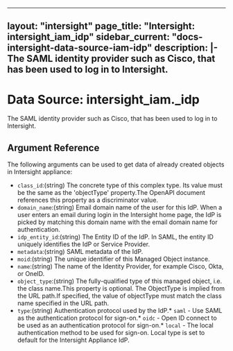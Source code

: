 
---
layout: "intersight"
page_title: "Intersight: intersight_iam_idp"
sidebar_current: "docs-intersight-data-source-iam-idp"
description: |-
The SAML identity provider such as Cisco, that has been used to log in to Intersight.
---

# Data Source: intersight_iam._idp
The SAML identity provider such as Cisco, that has been used to log in to Intersight.
## Argument Reference
The following arguments can be used to get data of already created objects in Intersight appliance:
* `class_id`:(string) The concrete type of this complex type. Its value must be the same as the 'objectType' property.The OpenAPI document references this property as a discriminator value. 
* `domain_name`:(string) Email domain name of the user for this IdP. When a user enters an email during login in the Intersight home page, the IdP is picked by matching this domain name with the email domain name for authentication. 
* `idp_entity_id`:(string) The Entity ID of the IdP. In SAML, the entity ID uniquely identifies the IdP or Service Provider. 
* `metadata`:(string) SAML metadata of the IdP. 
* `moid`:(string) The unique identifier of this Managed Object instance. 
* `name`:(string) The name of the Identity Provider, for example Cisco, Okta, or OneID. 
* `object_type`:(string) The fully-qualified type of this managed object, i.e. the class name.This property is optional. The ObjectType is implied from the URL path.If specified, the value of objectType must match the class name specified in the URL path. 
* `type`:(string) Authentication protocol used by the IdP.* `saml` - Use SAML as the authentication protocol for sign-on.* `oidc` - Open ID connect to be used as an authentication protocol for sign-on.* `local` - The local authentication method to be used for sign-on. Local type is set to default for the Intersight Appliance IdP. 
